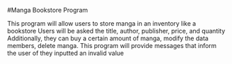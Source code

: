 #Manga Bookstore Program

This program will allow users to store manga in an inventory like a bookstore
Users will be asked the title, author, publisher, price, and quantity
Additionally, they can buy a certain amount of manga, modify the data members, delete manga.
This program will provide messages that inform the user of they inputted an invalid value
